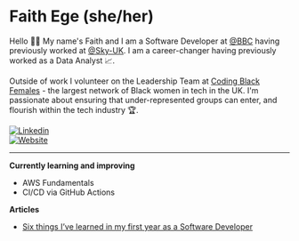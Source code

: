# Faith Ege (she/her)
Hello 👋🏾 My name's Faith and I am a Software Developer at [@BBC](https://github.com/bbc) having previously worked at [@Sky-UK](https://github.com/sky-uk). I am a career-changer having previously worked as a Data Analyst 📈.

Outside of work I volunteer on the Leadership Team at [Coding Black Females](https://codingblackfemales.com/) - the largest network of Black women in tech in the UK. I'm passionate about ensuring that under-represented groups can enter, and flourish within the tech industry 🏆.

[![Linkedin](https://camo.githubusercontent.com/71924561236b297d0d9586b0a306d77c776e9e7a53a129550007091281cd636e/68747470733a2f2f696d672e736869656c64732e696f2f62616467652f2d4c696e6b6564496e2d3030373742353f7374796c653d666f722d7468652d6261646765266c6f676f3d4c696e6b6564696e266c6f676f436f6c6f723d7768697465)](https://www.linkedin.com/in/faithege/)  
[![Website](https://camo.githubusercontent.com/933e8a2822f5414a18a7841d325a7849862dc49e6539ea52b042a38b8ea1d3bb/68747470733a2f2f696d672e736869656c64732e696f2f62616467652f2d5745422d4646343038383f7374796c653d666f722d7468652d6261646765266c6f676f3d4875676f266c6f676f436f6c6f723d7768697465)](https://faithege.github.io/)

-----
**Currently learning and improving**
- AWS Fundamentals
- CI/CD via GitHub Actions

**Articles**
- [Six things I’ve learned in my first year as a Software Developer](https://medium.com/codingblackfemales/six-things-ive-learned-in-my-first-year-as-a-software-developer-769cb627f1c2)

